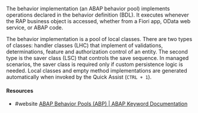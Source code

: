 The behavior implementation (an ABAP behavior pool) implements operations declared in the behavior definition (BDL). It executes whenever the RAP business object is accessed, whether from a Fiori app, OData web service, or ABAP code. 

The behavior implementation is a pool of local classes. There are two types of classes: handler classes (LHC) that implement of validations, determinations, feature and authorization control of an entity. The second type is the saver class (LSC) that controls the save sequence. In managed scenarios, the saver class is required only if custom persistence logic is needed.
Local classes and empty method implementations are generated automatically when invoked by  the Quick Assist (`CTRL + 1`).

#### Resources
- #website  [ABAP Behavior Pools (ABP) | ABAP Keyword Documentation](https://help.sap.com/doc/abapdocu_cp_index_htm/CLOUD/en-US/ABENABAP_BEHAVIOR_POOLS.html)
